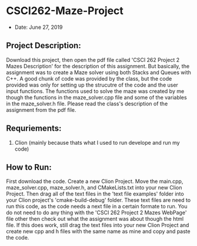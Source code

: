 # CSCI262-Maze-Project

- Date: June 27, 2019

## Project Description:

Download this project, then open the pdf file called 'CSCI 262 Project 2 Mazes Description' for the description of this assignment. But basically, the assignment was to create a Maze solver using both Stacks and Queues with C++. A good chunk of code was provided by the class, but the code provided was only for setting up the strucutre of the code and the user input functions. The functions used to solve the maze was created by me though the functions in the maze_solver.cpp file and some of the variables in the maze_solver.h file. Please read the class's description of the assignment from the pdf file.

## Requriements:

1) Clion (mainly because thats what I used to run develope and run my code)

## How to Run:

First download the code. Create a new Clion Project. Move the main.cpp, maze_solver.cpp, maze_solver.h, and CMakeLists.txt into your new Clion Project. Then drag all of the text files in the 'text file examples' folder into your Clion project's 'cmake-build-debug' folder. These text files are need to run this code, as the code needs a next file in a certain formate to run. You do not need to do any thing with the 'CSCI 262 Project 2 Mazes WebPage' file other then check out what the assignment was about though the html file. If this does work, still drag the text files into your new Clion Project and create new cpp and h files with the same name as mine and copy and paste the code.
